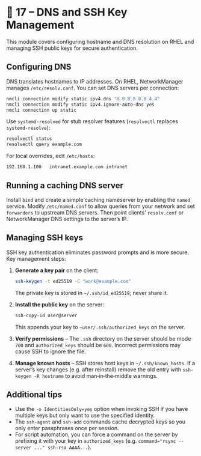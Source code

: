 # 📁 17 – DNS and SSH Key Management

This module covers configuring hostname and DNS resolution on RHEL and managing SSH public keys for secure authentication.

## Configuring DNS

DNS translates hostnames to IP addresses.  On RHEL, NetworkManager manages `/etc/resolv.conf`.  You can set DNS servers per connection:

```bash
nmcli connection modify static ipv4.dns "8.8.8.8 8.8.4.4"
nmcli connection modify static ipv4.ignore-auto-dns yes
nmcli connection up static
```

Use `systemd-resolved` for stub resolver features (`resolvectl` replaces `systemd-resolve`):

```bash
resolvectl status
resolvectl query example.com
```

For local overrides, edit `/etc/hosts`:

```
192.168.1.100   intranet.example.com intranet
```

## Running a caching DNS server

Install `bind` and create a simple caching nameserver by enabling the `named` service.  Modify `/etc/named.conf` to allow queries from your network and set `forwarders` to upstream DNS servers.  Then point clients’ `resolv.conf` or NetworkManager DNS settings to the server’s IP.

## Managing SSH keys

SSH key authentication eliminates password prompts and is more secure.  Key management steps:

1. **Generate a key pair** on the client:
   ```bash
   ssh-keygen -t ed25519 -C "work@example.com"
   ```
   The private key is stored in `~/.ssh/id_ed25519`; never share it.

2. **Install the public key** on the server:
   ```bash
   ssh-copy-id user@server
   ```
   This appends your key to `~user/.ssh/authorized_keys` on the server.

3. **Verify permissions** – The `.ssh` directory on the server should be mode `700` and `authorized_keys` should be `600`.  Incorrect permissions may cause SSH to ignore the file.

4. **Manage known hosts** – SSH stores host keys in `~/.ssh/known_hosts`.  If a server’s key changes (e.g. after reinstall) remove the old entry with `ssh-keygen -R hostname` to avoid man‑in‑the‑middle warnings.

## Additional tips

- Use the `-o IdentitiesOnly=yes` option when invoking SSH if you have multiple keys but only want to use the specified identity.
- The `ssh-agent` and `ssh-add` commands cache decrypted keys so you only enter passphrases once per session.
- For script automation, you can force a command on the server by prefixing it with your key in `authorized_keys` (e.g. `command="rsync --server ..." ssh-rsa AAAA...`).